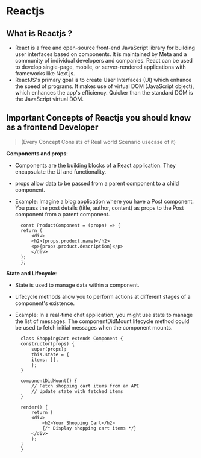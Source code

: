 # Reactjs 

## What is Reactjs ? 
- React is a free and open-source front-end JavaScript library for building user interfaces based on components. It is maintained by Meta and a community of individual developers and companies. React can be used to develop single-page, mobile, or server-rendered applications with frameworks like Next.js.
- ReactJS's primary goal is to create User Interfaces (UI) which enhance the speed of programs. It makes use of virtual DOM (JavaScript object), which enhances the app's efficiency. Quicker than the standard DOM is the JavaScript virtual DOM.

## Important Concepts of Reactjs you should know as a frontend Developer 
> (Every Concept Consists of Real world Scenario usecase of it)

**Components and props**: 
- Components are the building blocks of a React application. They encapsulate the UI and functionality.
- props allow data to be passed from a parent component to a child component.
- Example: Imagine a blog application where you have a Post component. You pass the post details (title, author, content) as props to the Post component from a parent component.

    
        const ProductComponent = (props) => {
        return (
            <div>
            <h2>{props.product.name}</h2>
            <p>{props.product.description}</p>
            </div>
        );
        };
    

**State and Lifecycle**:
- State is used to manage data within a component.
- Lifecycle methods allow you to perform actions at different stages of a component's existence.
- Example: In a real-time chat application, you might use state to manage the list of messages. The componentDidMount lifecycle method could be used to fetch initial messages when the component mounts.


        class ShoppingCart extends Component {
        constructor(props) {
            super(props);
            this.state = {
            items: [],
            };
        }

        componentDidMount() {
            // Fetch shopping cart items from an API
            // Update state with fetched items
        }

        render() {
            return (
            <div>
                <h2>Your Shopping Cart</h2>
                {/* Display shopping cart items */}
            </div>
            );
        }
        }

